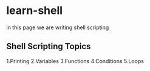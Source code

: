 # learn-shell

in this page we are writing shell scripting

Shell Scripting Topics
----------------------
1.Printing
2.Variables
3.Functions
4.Conditions
5.Loops